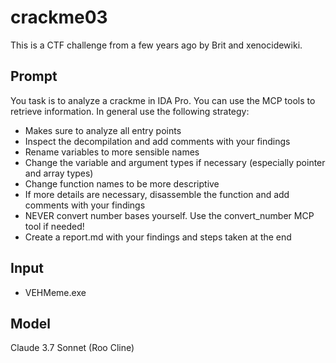 # crackme03

This is a CTF challenge from a few years ago by Brit and xenocidewiki.

## Prompt

You task is to analyze a crackme in IDA Pro. You can use the MCP tools to retrieve information. In general use the following strategy:
- Makes sure to analyze all entry points
- Inspect the decompilation and add comments with your findings
- Rename variables to more sensible names
- Change the variable and argument types if necessary (especially pointer and array types)
- Change function names to be more descriptive
- If more details are necessary, disassemble the function and add comments with your findings
- NEVER convert number bases yourself. Use the convert_number MCP tool if needed!
- Create a report.md with your findings and steps taken at the end

## Input

- VEHMeme.exe

## Model

Claude 3.7 Sonnet (Roo Cline)
